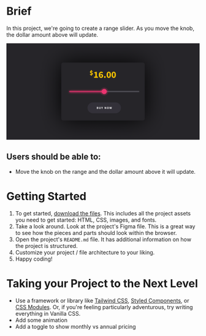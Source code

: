 # **Brief**

In this project, we're going to create a range slider. As you move the knob, the dollar amount above will update.

<img src="./DAY-6-COVER.png">

## **Users should be able to:**

- Move the knob on the range and the dollar amount above it will update.

# **Getting Started**

1. To get started, [download the files](./STARTER-FILES/). This includes all the project assets you need to get started: HTML, CSS, images, and fonts.
2. Take a look around. Look at the project's Figma file. This is a great way to see how the pieces and parts should look within the browser.
3. Open the project's `README.md` file. It has additional information on how the project is structured.
4. Customize your project / file architecture to your liking.
5. Happy coding!

# Taking your Project to the Next Level

- Use a framework or library like [Tailwind CSS](https://tailwindcss.com/), [Styled Components](https://styled-components.com/), or [CSS Modules](https://github.com/css-modules/css-modules). Or, if you're feeling particularly adventurous, try writing everything in Vanilla CSS.
- Add some animation
- Add a toggle to show monthly vs annual pricing
